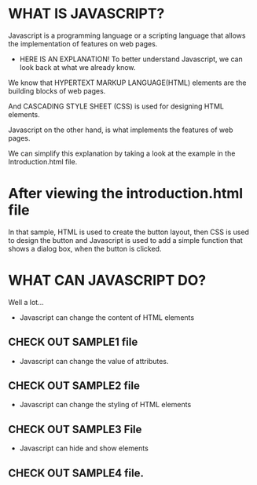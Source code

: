 # WHAT IS JAVASCRIPT?

Javascript is a programming language or a scripting language that allows the implementation of features on web pages.

* HERE IS AN EXPLANATION!
To better understand Javascript, we can look back at what we already know.

We know that HYPERTEXT MARKUP LANGUAGE(HTML) elements are the building blocks of web pages.

And CASCADING STYLE SHEET (CSS) is used for designing HTML elements.

Javascript on the other hand, is what implements the features of web pages.

We can simplify this explanation by taking a look at the example in the Introduction.html file.



# After viewing the introduction.html file 

In that sample, HTML is used to create the button layout, then CSS is used to design the button and Javascript is used to add a simple function that shows a dialog box, when the button is clicked.


# WHAT CAN JAVASCRIPT DO?

Well a lot...
* Javascript can change the content of HTML elements

CHECK OUT SAMPLE1 file
-----------------------------------------

* Javascript can change the value of attributes.

CHECK OUT SAMPLE2 file
-----------------------------------------

* Javascript can change the styling of HTML elements

CHECK OUT SAMPLE3 File
-----------------------------------------

* Javascript can hide and show elements

CHECK OUT SAMPLE4 file.
-----------------------------------------



